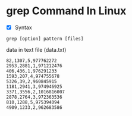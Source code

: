 # grep Command In Linux
- [x] Syntax
```
grep [option] pattern [files]
```
data in text file (data.txt)
```
82,1307,5,977762272
2953,2881,1,971212476
406,436,1,976291233
1593,207,4,974755678
5326,39,2,960845915
1181,2941,3,974946925
3371,3556,2,1016816007
2878,2764,3,972363536
810,1288,5,975394094
4909,1233,2,962683586
```
